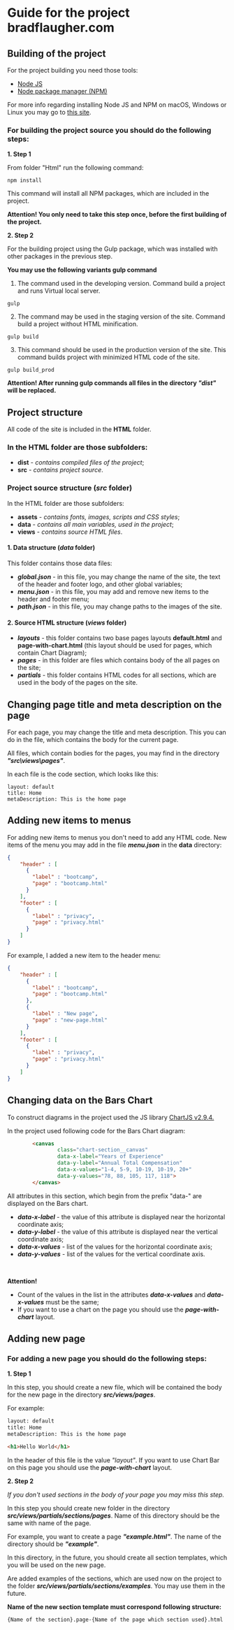 # Guide for the project bradflaugher.com

## Building of the project

For the project building you need those tools:
- [Node JS](https://nodejs.org/uk/)
- [Node package manager (NPM)](https://www.npmjs.com/)

For more info regarding installing Node JS and NPM on macOS, Windows or Linux  you may go to [this site](https://kinsta.com/blog/how-to-install-node-js/).

### For building the project source you should do the following steps:

**1. Step 1**

From folder "Html" run the following command: 

````
npm install
````

This command will install all NPM packages, which are included in the project.

**Attention! You only need to take this step once, before the first building of the project.**

**2. Step 2**

For the building project using the Gulp package, which was installed with other packages in the previous step.

**You may use the following variants gulp command**

1. The command used in the developing version. Command build a project and runs Virtual local server.
````
gulp
````

2. The command may be used in the staging version of the site. Command build a project without HTML minification.
````
gulp build
````

3. This command should be used in the production version of the site. This command builds project with minimized HTML code of the site.
````
gulp build_prod
````

**Attention! After running gulp commands all files in the directory *"dist"* will be replaced.**

## Project structure

All code of the site is included in the **HTML** folder.

### In the HTML folder are those subfolders:
* **dist** - *contains compiled files of the project*;
* **src**  - *contains project source*.

### Project source structure (*src* folder)

In the HTML folder are those subfolders:
* **assets** - *contains fonts, images, scripts and CSS styles*;
* **data**  - *contains all main variables, used in the project*;
* **views**  - *contains source HTML files*.

#### 1. Data structure (*data* folder)
This folder contains those data files:
* ***global.json*** - in this file, you may change the name of the site, the text of the header and footer logo, and other global variables;
* ***menu.json*** - in this file, you may add and remove new items to the header and footer menu;
* ***path.json*** - in this file, you may change paths to the images of the site.

#### 2. Source HTML structure (*views* folder)
* ***layouts*** - this folder contains two base pages layouts **default.html** and **page-with-chart.html** (this layout should be used for pages, which contain Chart Diagram);
* ***pages*** - in this folder are files which contains body of the all pages on the site;
* ***partials*** - this folder contains HTML codes for all sections, which are used in the body of the pages on the site.


## Changing page title and meta description on the page

For each page, you may change the title and meta description. This you can do in the file, which contains the body for the current page. 

All files, which contain bodies for the pages, you may find in the directory ***"src\views\pages"***.

In each file is the code section, which looks like this:

````
layout: default
title: Home
metaDescription: This is the home page
``````

## Adding new items to menus

For adding new items to menus you don't need to add any HTML code.
New items of the menu you may add in the file ***menu.json*** in the **data** directory:

````json
{
    "header" : [
      {
        "label" : "bootcamp",
        "page" : "bootcamp.html"
      }
    ],
    "footer" : [
      {
        "label" : "privacy",
        "page" : "privacy.html"
      }
    ]
}
````

For example, I added a new item to the header menu:
````json
{
    "header" : [
      {
        "label" : "bootcamp",
        "page" : "bootcamp.html"
      },
      {
        "label" : "New page",
        "page" : "new-page.html"
      }      
    ],
    "footer" : [
      {
        "label" : "privacy",
        "page" : "privacy.html"
      }
    ]
}
````

## Changing data on the Bars Chart

To construct diagrams in the project used the JS library [ChartJS v2.9.4.](https://www.chartjs.org/docs/2.9.4/)

In the project used following code for the Bars Chart diagram:

````html
        <canvas 
                class="chart-section__canvas" 
                data-x-label="Years of Experience" 
                data-y-label="Annual Total Compensation" 
                data-x-values="1-4, 5-9, 10-19, 10-19, 20+" 
                data-y-values="78, 88, 105, 117, 118">
        </canvas>
````

All attributes in this section, which begin from the prefix "data-" are displayed on the Bars chart.

* ***data-x-label***  - the value of this attribute is displayed near the horizontal coordinate axis;
* ***data-y-label***  - the value of this attribute is displayed near the vertical coordinate axis;
* ***data-x-values***  - list of the values for the horizontal coordinate axis;
* ***data-y-values***  - list of the values for the vertical coordinate axis.

<br />

**Attention!** 
* Count of the values in the list in the attributes ***data-x-values*** and ***data-x-values*** must be the same;
* If you want to use a chart on the page you should use the ***page-with-chart*** layout.

## Adding new page

### For adding a new page you should do the following steps:

**1. Step 1**

In this step, you should create a new file, which will be contained the body for the new page in the directory ***src/views/pages***.

For example:
````html
layout: default
title: Home
metaDescription: This is the home page

<h1>Hello World</h1>
````

In the header of this file is the value *"layout"*.
If you want to use Chart Bar on this page you should use the ***page-with-chart*** layout.

**2. Step 2**

*If you don't used sections in the body of your page you may miss this step.*

In this step you should create new folder in the directory ***src/views/partials/sections/pages***.
Name of this directory should be the same with name of the page.

For example, you want to create a page ***"example.html"***. The name of the directory should be ***"example"***.

In this directory, in the future, you should create all section templates, which you will be used on the new page.

Are added examples of the sections, which are used now on the project to the folder ***src/views/partials/sections/examples***.
You may use them in the future.

**Name of the new section template must correspond following structure:**
````
{Name of the section}.page-{Name of the page which section used}.html
````





